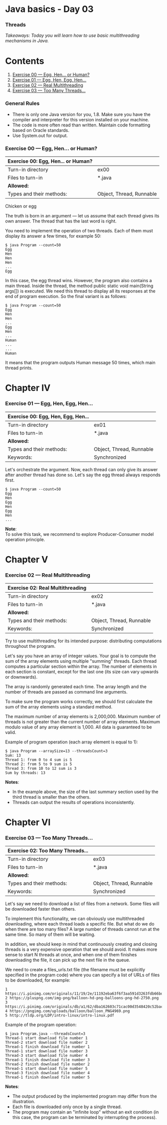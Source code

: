 # Java basics - Day 03
### Threads

*Takeaways: Today you will learn how to use basic multithreading mechanisms in Java.*

# Contents
1. [Exercise 00 — Egg, Hen... or Human?](#exercise-00--egg-hen-or-human)
2. [Exercise 01 — Egg, Hen, Egg, Hen...](#exercise-01--egg-hen-egg-hen)
3. [Exercise 02 — Real Multithreading](#exercise-02--real-multithreading)
4. [Exercise 03 — Too Many Threads...](#exercise-03--too-many-threads)

### General Rules

- There is only one Java version for you, 1.8. Make sure you have the compiler and interpreter for this version installed on your machine.
- The code is more often read than written. Maintain code formatting based on Oracle standards.
- Use System.out for output.

### Exercise 00 — Egg, Hen... or Human?
Exercise 00: Egg, Hen... or Human? ||
---|---
Turn-in directory |	ex00
Files to turn-in |	*.java
**Allowed:** |
Types and their methods: |	Object, Thread, Runnable

Chicken or egg

The truth is born in an argument — let us assume that each thread gives its own answer. The thread that has the last word is right.

You need to implement the operation of two threads. Each of them must display its answer a few times, for example 50:
```
$ java Program --count=50
Egg
Hen
Hen
Hen
...
Egg
```
In this case, the egg thread wins. However, the program also contains a main thread. Inside the thread, the method public static void main(String args[]) is executed. We need this thread to display all its responses at the end of program execution. So the final variant is as follows:
```
$ java Program --count=50
Egg
Hen
Hen
...
Egg
Hen
...
Human
...
...
Human
```
It means that the program outputs Human message 50 times, which main thread prints.

# Chapter IV
### Exercise 01 — Egg, Hen, Egg, Hen...

Exercise 00: Egg, Hen, Egg, Hen... ||
---|---
Turn-in directory |	ex01
Files to turn-in | *.java
**Allowed:** |
Types and their methods: | Object, Thread, Runnable
Keywords: |	Synchronized

Let's orchestrate the argument. Now, each thread can only give its answer after another thread has done so. Let's say the egg thread always responds first.

```
$ java Program --count=50
Egg
Hen
Egg
Hen
Egg
Hen
...
```

**Note**:<br>
To solve this task, we recommend to explore Producer-Consumer model operation principle.

# Chapter V
### Exercise 02 — Real Multithreading

Exercise 02: Real Multithreading ||
---|---
Turn-in directory |	ex02
Files to turn-in | *.java
**Allowed:** |
Types and their methods: | Object, Thread, Runnable
Keywords: | Synchronized

Try to use multithreading for its intended purpose: distributing computations throughout the program.

Let's say you have an array of integer values. Your goal is to compute the sum of the array elements using multiple "summing" threads. Each thread computes a particular section within the array. The number of elements in each section is constant, except for the last one (its size can vary upwards or downwards).

The array is randomly generated each time. The array length and the number of threads are passed as command line arguments.

To make sure the program works correctly, we should first calculate the sum of the array elements using a standard method.

The maximum number of array elements is 2,000,000. Maximum number of threads is not greater than the current number of array elements. Maximum modulo value of any array element is 1,000. All data is guaranteed to be valid.

Example of program operation (each array element is equal to 1):
```
$ java Program --arraySize=13 --threadsCount=3
Sum: 13
Thread 1: from 0 to 4 sum is 5
Thread 2: from 5 to 9 sum is 5
Thread 3: from 10 to 12 sum is 3
Sum by threads: 13
```

**Notes**:
- In the example above, the size of the last summary section used by the third thread is smaller than the others.
- Threads can output the results of operations inconsistently.

# Chapter VI
### Exercise 03 — Too Many Threads...

Exercise 02: Too Many Threads... ||
---|---
Turn-in directory	| ex03
Files to turn-in	| *.java
**Allowed:** |
Types and their methods: |	Object, Thread, Runnable
Keywords: |	Synchronized

Let's say we need to download a list of files from a network. Some files will be downloaded faster than others.

To implement this functionality, we can obviously use multithreaded downloading, where each thread loads a specific file. But what do we do when there are too many files? A large number of threads cannot run at the same time. So many of them will be waiting.

In addition, we should keep in mind that continuously creating and closing threads is a very expensive operation that we should avoid. It makes more sense to start N threads at once, and when one of them finishes downloading the file, it can pick up the next file in the queue.

We need to create a files_urls.txt file (the filename must be explicitly specified in the program code) where you can specify a list of URLs of files to be downloaded, for example:
```
1 https://i.pinimg.com/originals/11/19/2e/11192eba63f6f3aa591d3263fdb66bd5.jpg
2 https://pluspng.com/img-png/balloon-hd-png-balloons-png-hd-2750.png
3 https://i.pinimg.com/originals/db/a1/62/dba162603c71cac00d3548420c52bac6.png
4 https://pngimg.com/uploads/balloon/balloon_PNG4969.png
5 http://tldp.org/LDP/intro-linux/intro-linux.pdf
```
Example of the program operation:
```
$ java Program.java --threadsCount=3
Thread-1 start download file number 1
Thread-2 start download file number 2
Thread-1 finish download file number 1
Thread-1 start download file number 3
Thread-3 start download file number 4
Thread-1 finish download file number 3
Thread-2 finish download file number 2
Thread-1 start download file number 5
Thread-3 finish download file number 4
Thread-1 finish download file number 5
```
**Notes**:
- The output produced by the implemented program may differ from the illustration.
- Each file is downloaded only once by a single thread.
- The program may contain an "infinite loop" without an exit condition (in this case, the program can be terminated by interrupting the process).
